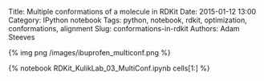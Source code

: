 Title: Multiple conformations of a molecule in RDKit
Date: 2015-01-12 13:00
Category: IPython notebook
Tags: python, notebook, rdkit, optimization, conformations, alignment
Slug: conformations-in-rdkit
Authors: Adam Steeves

{% img png /images/ibuprofen_multiconf.png %}

{% notebook RDKit_KulikLab_03_MultiConf.ipynb cells[1:] %}



